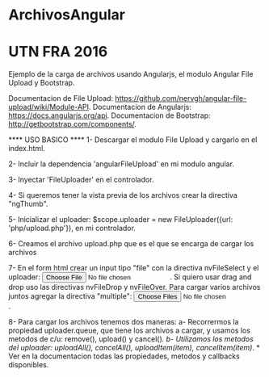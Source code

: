 # ArchivosAngular
# UTN FRA 2016

Ejemplo de la carga de archivos usando Angularjs, el modulo Angular File Upload y Bootstrap.

Documentacion de File Upload:
	https://github.com/nervgh/angular-file-upload/wiki/Module-API.
Documentacion de Angularjs:
	https://docs.angularjs.org/api.
Documentacion de Bootstrap:
	http://getbootstrap.com/components/.

**** USO BASICO ****
1- Descargar el modulo File Upload y cargarlo en el index.html.

2- Incluir la dependencia 'angularFileUpload' en mi modulo angular.

3- Inyectar 'FileUploader' en el controlador.

4- Si queremos tener la vista previa de los archivos crear la directiva "ngThumb".

5- Inicializar el uploader: $scope.uploader = new FileUploader({url: 'php/upload.php'}), en mi controlador.

6- Creamos el archivo upload.php que es el que se encarga de cargar los archivos

7- En el form html crear un input tipo "file" con la directiva nvFileSelect y el uploader:
	<input type="file" nv-file-select uploader="uploader"/>.
	Si quiero usar drag and drop uso las directivas nvFileDrop y nvFileOver.
	Para cargar varios archivos juntos agregar la directiva "multiple":
	<input type="file" nv-file-select uploader="uploader" multiple/>.

8- Para cargar los archivos tenemos dos maneras:
	a- Recorrermos la propiedad uploader.queue, que tiene los archivos a cargar, y usamos los metodos de c/u:
		remove(), upload() y cancel()*.
	b- Utilizamos los metodos del uploader:
		uploadAll(), cancelAll(), uploadItem(item), cancelItem(item)*.
	* Ver en la documentacion todas las propiedades, metodos y callbacks disponibles.
